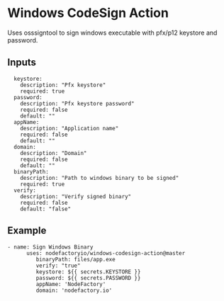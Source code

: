 # Windows CodeSign Action
Uses osssigntool to sign windows executable with pfx/p12 keystore and password.
## Inputs

```
  keystore:
    description: "Pfx keystore"
    required: true
  password:
    description: "Pfx keystore password"
    required: false
    default: ""
  appName:
    description: "Application name"
    required: false
    default: ""
  domain:
    description: "Domain"
    required: false
    default: ""
  binaryPath:
    description: "Path to windows binary to be signed"
    required: true
  verify:
    description: "Verify signed binary"
    required: false
    default: "false"
```

## Example

```
- name: Sign Windows Binary
      uses: nodefactoryio/windows-codesign-action@master
         binaryPath: files/app.exe
         verify: "true"
         keystore: ${{ secrets.KEYSTORE }}
         password: ${{ secrets.PASSWORD }}
         appName: 'NodeFactory'
         domain: 'nodefactory.io'
```